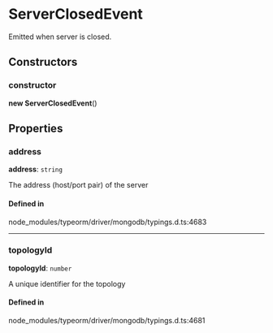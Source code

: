 # ServerClosedEvent

Emitted when server is closed.

## Constructors

### constructor

**new ServerClosedEvent**()

## Properties

### address

 **address**: `string`

The address (host/port pair) of the server

#### Defined in

node_modules/typeorm/driver/mongodb/typings.d.ts:4683

___

### topologyId

 **topologyId**: `number`

A unique identifier for the topology

#### Defined in

node_modules/typeorm/driver/mongodb/typings.d.ts:4681
